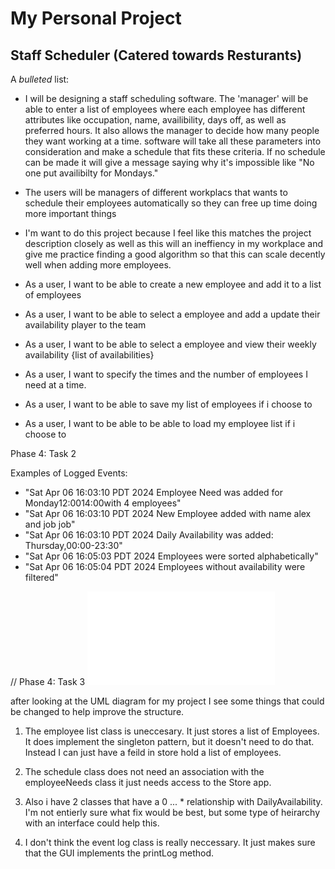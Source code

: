 # My Personal Project

## Staff Scheduler (Catered towards Resturants)

A *bulleted* list:

- I will be designing a staff scheduling software. The 'manager' will be able to enter a list of employees where each
employee has different attributes like occupation, name, availibility, days off, as well as preferred hours. 
It also allows the manager to decide how many people they want working at a time. 
software will take all these parameters into consideration and make a schedule that fits these criteria. If no schedule 
can be made it will give a message saying why it's impossible like "No one put availibilty for Mondays."

- The users will be managers of different workplacs that wants to schedule their employees automatically so they can
free up time doing more important things

- I'm want to do this project because I feel like this matches the project description closely as well as this will an
ineffiency in my workplace and give me practice finding a good algorithm so that this can scale decently well when
adding more employees.

- As a user, I want to be able to create a new employee and add it to a list of employees
- As a user, I want to be able to select a employee and add a update their availability player to the team
- As a user, I want to be able to select a employee and view their weekly availability {list of availabilities}
- As a user, I want to specify the times and the number of employees I need at a time.
- As a user, I want to be able to save my list of employees if i choose to
- As a user, I want to be able to be able to load my employee list if i choose to


Phase 4: Task 2 

Examples of Logged Events: 

- "Sat Apr 06 16:03:10 PDT 2024
Employee Need was added for Monday12:0014:00with 4 employees"
- "Sat Apr 06 16:03:10 PDT 2024
  New Employee added with name alex and job job"
- "Sat Apr 06 16:03:10 PDT 2024
  Daily Availability was added: Thursday,00:00-23:30"
- "Sat Apr 06 16:05:03 PDT 2024
  Employees were sorted alphabetically"
- "Sat Apr 06 16:05:04 PDT 2024
  Employees without availability were filtered"

//
Phase 4: Task 3
![Project 2.pdf](data/myPicture.pdf "UML Diagram")

after looking at the UML diagram for my project I see some things that could be changed to help improve the structure.

1. The employee list class is uneccesary. It just stores a list of Employees. It does implement the singleton pattern,
but it doesn't need to do that. Instead I can just have a feild in store hold a list of employees.
2. The schedule class does not need an association with the employeeNeeds class it just needs access to the Store app.

3. Also i have 2 classes that have a 0 ... * relationship with DailyAvailability. I'm not entierly sure what fix would
be best, but some type of heirarchy with an interface could help this.
4. I don't think the event log class is really neccessary. It just makes sure that the GUI implements the printLog
method.



